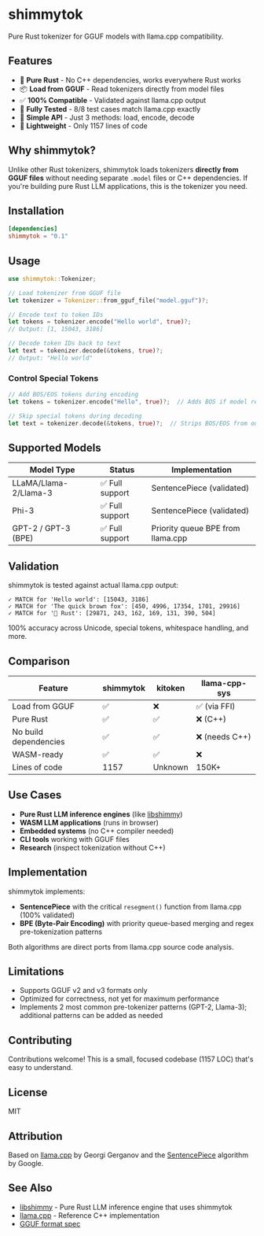# shimmytok

Pure Rust tokenizer for GGUF models with llama.cpp compatibility.

## Features

- 🦀 **Pure Rust** - No C++ dependencies, works everywhere Rust works
- 📦 **Load from GGUF** - Read tokenizers directly from model files
- ✅ **100% Compatible** - Validated against llama.cpp output
- 🧪 **Fully Tested** - 8/8 test cases match llama.cpp exactly
- 🎯 **Simple API** - Just 3 methods: load, encode, decode
- 🚀 **Lightweight** - Only 1157 lines of code

## Why shimmytok?

Unlike other Rust tokenizers, shimmytok loads tokenizers **directly from GGUF files** without needing separate `.model` files or C++ dependencies. If you're building pure Rust LLM applications, this is the tokenizer you need.

## Installation

```toml
[dependencies]
shimmytok = "0.1"
```

## Usage

```rust
use shimmytok::Tokenizer;

// Load tokenizer from GGUF file
let tokenizer = Tokenizer::from_gguf_file("model.gguf")?;

// Encode text to token IDs
let tokens = tokenizer.encode("Hello world", true)?;
// Output: [1, 15043, 3186]

// Decode token IDs back to text
let text = tokenizer.decode(&tokens, true)?;
// Output: "Hello world"
```

### Control Special Tokens

```rust
// Add BOS/EOS tokens during encoding
let tokens = tokenizer.encode("Hello", true)?;  // Adds BOS if model requires it

// Skip special tokens during decoding
let text = tokenizer.decode(&tokens, true)?;  // Strips BOS/EOS from output
```

## Supported Models

| Model Type | Status | Implementation |
|------------|--------|----------------|
| LLaMA/Llama-2/Llama-3 | ✅ Full support | SentencePiece (validated) |
| Phi-3 | ✅ Full support | SentencePiece (validated) |
| GPT-2 / GPT-3 (BPE) | ✅ Full support | Priority queue BPE from llama.cpp |

## Validation

shimmytok is tested against actual llama.cpp output:

```
✓ MATCH for 'Hello world': [15043, 3186]
✓ MATCH for 'The quick brown fox': [450, 4996, 17354, 1701, 29916]
✓ MATCH for '🦀 Rust': [29871, 243, 162, 169, 131, 390, 504]
```

100% accuracy across Unicode, special tokens, whitespace handling, and more.

## Comparison

| Feature | shimmytok | kitoken | llama-cpp-sys |
|---------|-----------|---------|---------------|
| Load from GGUF | ✅ | ❌ | ✅ (via FFI) |
| Pure Rust | ✅ | ✅ | ❌ (C++) |
| No build dependencies | ✅ | ✅ | ❌ (needs C++) |
| WASM-ready | ✅ | ✅ | ❌ |
| Lines of code | 1157 | Unknown | 150K+ |

## Use Cases

- **Pure Rust LLM inference engines** (like [libshimmy](https://github.com/yourusername/libshimmy))
- **WASM LLM applications** (runs in browser)
- **Embedded systems** (no C++ compiler needed)
- **CLI tools** working with GGUF files
- **Research** (inspect tokenization without C++)

## Implementation

shimmytok implements:

- **SentencePiece** with the critical `resegment()` function from llama.cpp (100% validated)
- **BPE (Byte-Pair Encoding)** with priority queue-based merging and regex pre-tokenization patterns

Both algorithms are direct ports from llama.cpp source code analysis.

## Limitations

- Supports GGUF v2 and v3 formats only
- Optimized for correctness, not yet for maximum performance
- Implements 2 most common pre-tokenizer patterns (GPT-2, Llama-3); additional patterns can be added as needed

## Contributing

Contributions welcome! This is a small, focused codebase (1157 LOC) that's easy to understand.

## License

MIT

## Attribution

Based on [llama.cpp](https://github.com/ggerganov/llama.cpp) by Georgi Gerganov and the [SentencePiece](https://github.com/google/sentencepiece) algorithm by Google.

## See Also

- [libshimmy](https://github.com/yourusername/libshimmy) - Pure Rust LLM inference engine that uses shimmytok
- [llama.cpp](https://github.com/ggerganov/llama.cpp) - Reference C++ implementation
- [GGUF format spec](https://github.com/ggerganov/ggml/blob/master/docs/gguf.md)
